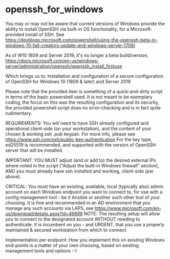 # openssh_for_windows

You may or may not be aware that current versions of Windows provide the ability to install OpenSSH via built-in OS functionality, for a Microsoft-provided install of SSH. See https://devblogs.microsoft.com/powershell/using-the-openssh-beta-in-windows-10-fall-creators-update-and-windows-server-1709/

As of W10 1809 and Server 2019, it's no longer a beta build/version, https://docs.microsoft.com/en-us/windows-server/administration/openssh/openssh_install_firstuse

Which brings us to: Installation and configuration of a secure configuration of OpenSSH for Windows 10 (1809 &amp; later) and Server 2019

Please note that the provided item is something of a quick-and-dirty script in terms of the basic powershell used.
It is not meant to be exemplary coding, the focus on this was the resulting configuration and its security,
the provided powershell script does no error-checking and is in fact quite rudimentary.

 REQUIREMENTS:
 You will need to have SSH already configured and operational client-side (on your workstation),
 and the content of your chosen & working ssh .pub keypair.
 For more info, please see https://www.ssh.com/ssh/public-key-authentication
 For the key type, ed25519 is recommended, and supported with the version of OpenSSH server that will be installed.

 IMPORTANT: YOU MUST adjust (and or add to) the desired external IPs where noted in the script ("Adjust the built-in Windows firewall" section), AND you must already have ssh installed and working, client-side (per above).

 CRITICAL: You must have an existing, available, local (typically also) admin account on each Windows endpoint you want to connect to, for use with a config management tool - be it Ansible or another such other tool of your choosing.
 It is fine and recommended in an AD environment that you manage any such accounts via LAPS,
 see https://www.microsoft.com/en-us/download/details.aspx?id=46899
 NOTE: The resulting setup will allow you to connect to the designated account WITHOUT needing to authenticate.
 It is incumbent on you - and URGENT, that you use a properly maintained & secured workstation from which to connect.
 
 Implementation per endpoint:
 How you implement this on existing Windows end-points is a matter of your own choosing, based on existing
 management tools and options :-)
